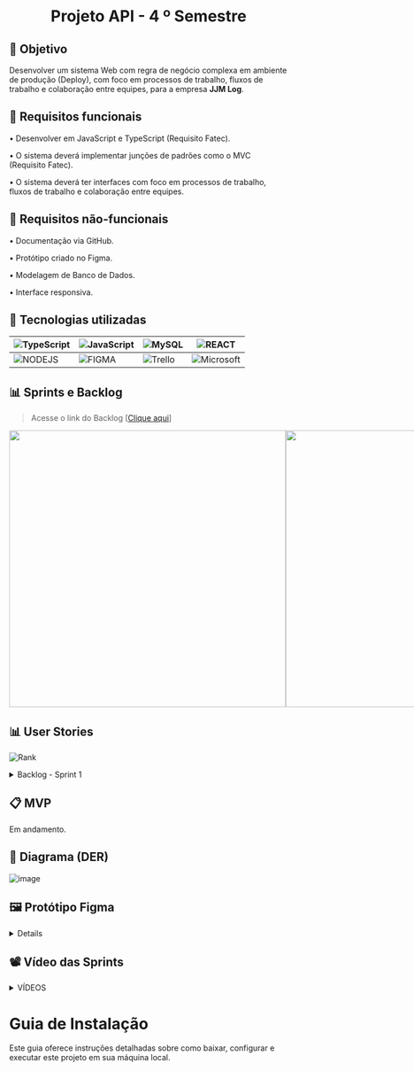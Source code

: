 
<h1 align="center"> Projeto API - 4  º Semestre </h1>

## 🎯 Objetivo
Desenvolver um sistema Web com regra de negócio complexa em ambiente de produção (Deploy), com foco em processos de trabalho, fluxos de trabalho e colaboração entre equipes, para a empresa **JJM Log**.

## 📍 Requisitos funcionais
•	Desenvolver em JavaScript e TypeScript (Requisito Fatec).

•	O sistema deverá implementar junções de padrões como o MVC (Requisito Fatec).

•	O sistema deverá ter interfaces com foco em processos de trabalho, fluxos de trabalho e colaboração entre equipes.

## 📍 Requisitos não-funcionais
•	Documentação via GitHub.

•	Protótipo criado no Figma.

•	Modelagem de Banco de Dados.

•	Interface responsiva. 


## 🔧 Tecnologias utilizadas

| ![TypeScript](https://img.shields.io/badge/-TypeScript-0D1117?style=for-the-badge&logo=typescript) | ![JavaScript](https://img.shields.io/badge/-JavaScript-0D1117?style=for-the-badge&logo=javascript) | ![MySQL](https://img.shields.io/badge/-MySQL-0D1117?style=for-the-badge&logo=mysql) | ![REACT](https://img.shields.io/badge/React-0D1117?style=for-the-badge&logo=react) |
| --- | --- | --- | --- |
| ![NODEJS](https://img.shields.io/badge/NodeJS-0D1117?style=for-the-badge&logo=javascript) | ![FIGMA](https://img.shields.io/badge/Figma-0D1117?style=for-the-badge&logo=figma) | ![Trello](https://img.shields.io/badge/Trello-0D1117?style=for-the-badge&logo=Trello) | ![Microsoft](https://img.shields.io/badge/Microsoft_Office-0D1117?style=for-the-badge&logo=microsoft-office) |


<span id="sprints">

## 📊 Sprints e Backlog
> Acesse o link do Backlog [[Clique aqui](https://docs.google.com/spreadsheets/d/1G1RpuldGR_GSwHeFtfj1lwCNR8tH11c9/edit?usp=sharing&ouid=116603387262938038555&rtpof=true&sd=true)]

<div style="display: flex;">
  <img src="https://github.com/user-attachments/assets/909aef2a-802f-4f94-9556-c58c3a05eb1c" width="500"  />
  <img src="https://github.com/user-attachments/assets/a582ae84-9e07-4252-9e17-6a05277a7d8f" width="500" />
</div>



<span id="user">

## 📊 User Stories

![Rank](https://github.com/user-attachments/assets/f47fcab4-051f-4cd0-8607-d9a9678483e7)

  <details>
     <summary>Backlog - Sprint 1</summary>
      <div align="center">

| Rank | Prioridade | User Story | Requisito do Parceiro |
| --- | --- | --- | --- |
| 1 | ALTA | EU, como cliente, quero ter acesso ao fluxo de ordens de serviço, para facilitar o acompanhamento e execução das solicitações de trabalho entre os departamentos. | RF3 |
| 2 | ALTA | EU, como cliente, quero acessar a interface principal do sistema que exibe o fluxograma dos processos de trabalho, para que os usuários possam acompanhar visualmente o status e o progresso das entregas e atividades. | RF4 |
| 3 | ALTA | EU, como cliente, quero ter uma visão geral clara e mínima do site, para garantir que posso entender rapidamente o que estou usando e como isso atende às minhas necessidades. | RF7 |

  </details>

<span id="MVP">
 
## 📋 MVP
Em andamento.


<span id="Diagrama de classes">
 
## 📁 Diagrama (DER)

![image](https://github.com/user-attachments/assets/2926ddf4-333b-4291-8241-c478edf2a769)

<span id="Vídeo">
  
 ## 🖼 Protótipo Figma

 <details>
https://www.figma.com/design/cLvxtdAwY5JHZP9VonyJeV/dashboard-(Copy)?node-id=0-1&t=DR6TnYwYdQLy0fZv-1
 </details>
  
## 📽️ Vídeo das Sprints
<details>
  <summary>VÍDEOS</summary>
  <details>
     <summary>SPRINT 1</summary>
      <div align="center">

https://github.com/user-attachments/assets/69486f51-dc0e-43f5-8714-9c0f5ff1176b

  </details>
  
  <details>
     <summary>SPRINT 2</summary>
      <div align="center">
  </details>
  
  <details>
     <summary>SPRINT 3</summary>
      <div align="center">
  </details>
  
  <details>
     <summary>SPRINT 4</summary>
      <div align="center">
  </details>  
</details>


# Guia de Instalação

Este guia oferece instruções detalhadas sobre como baixar, configurar e executar este projeto em sua máquina local.

